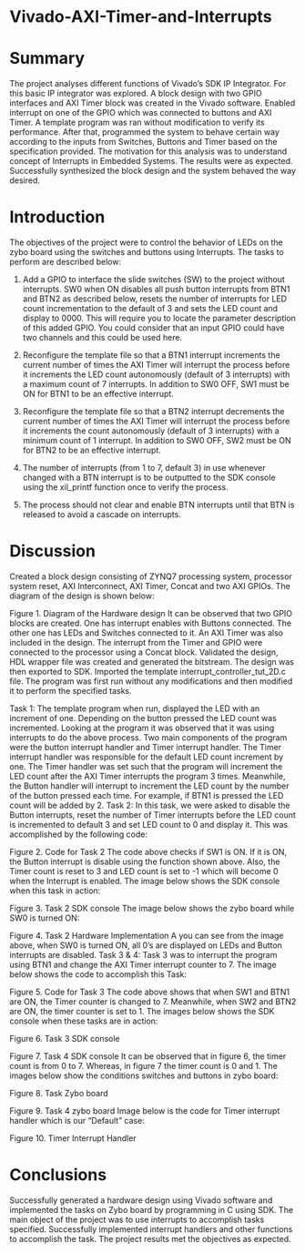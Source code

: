 # Vivado-AXI-Timer-and-Interrupts
# Summary
The project analyses different functions of Vivado’s SDK IP Integrator. For this basic IP integrator was explored. A block design with two GPIO interfaces and AXI Timer block was created in the Vivado software. Enabled interrupt on one of the GPIO which was connected to buttons and AXI Timer. A template program was ran without modification to verify its performance. After that, programmed the system to behave certain way according to the inputs from Switches, Buttons and Timer based on the specification provided. The motivation for this analysis was to understand concept of Interrupts in Embedded Systems. The results were as expected. Successfully synthesized the block design and the system behaved the way desired.
# Introduction
The objectives of the project were to control the behavior of LEDs on the zybo board using the switches and buttons using Interrupts. The tasks to perform are described below:
1.	 Add a GPIO to interface the slide switches (SW) to the project without interrupts. SW0 when ON disables all push button interrupts from BTN1 and BTN2 as described below, resets the number of interrupts for LED count incrementation to the default of 3 and sets the LED count and display to 0000. This will require you to locate the parameter description of this added GPIO. You could consider that an input GPIO could have two channels and this could be used here. 
2.	Reconfigure the template file so that a BTN1 interrupt increments the current number of times the AXI Timer will interrupt the process before it increments the LED count autonomously (default of 3 interrupts) with a maximum count of 7 interrupts. In addition to SW0 OFF, SW1 must be ON for BTN1 to be an effective interrupt. 
3.	Reconfigure the template file so that a BTN2 interrupt decrements the current number of times the AXI Timer will interrupt the process before it increments the count autonomously (default of 3 interrupts) with a minimum count of 1 interrupt. In addition to SW0 OFF, SW2 must be ON for BTN2 to be an effective interrupt. 

4.	The number of interrupts (from 1 to 7, default 3) in use whenever changed with a BTN interrupt is to be outputted to the SDK console using the xil_printf function once to verify the process. 
5.	The process should not clear and enable BTN interrupts until that BTN is released to avoid a cascade on interrupts.

# Discussion
Created a block design consisting of ZYNQ7 processing system, processor system reset, AXI Interconnect, AXI Timer, Concat and two AXI GPIOs. The diagram of the design is shown below:
 
Figure 1. Diagram of the Hardware design
It can be observed that two GPIO blocks are created. One has interrupt enables with Buttons connected. The other one has LEDs and Switches connected to it. An AXI Timer was also included in the design. The interrupt from the Timer and GPIO were connected to the processor using a Concat block. Validated the design, HDL wrapper file was created and generated the bitstream. The design was then exported to SDK. Imported the template interrupt_controller_tut_2D.c file. The program was first run without any modifications and then modified it to perform the specified tasks.

Task 1:
The template program when run, displayed the LED with an increment of one. Depending on the button pressed the LED count was incremented. Looking at the program it was observed that it was using interrupts to do the above process. Two main components of the program were the button interrupt handler and Timer interrupt handler. The Timer interrupt handler was responsible for the default LED count increment by one. The Timer handler was set such that the program will increment the LED count after the AXI Timer interrupts the program 3 times. Meanwhile, the Button handler will interrupt to increment the LED count by the number of the button pressed each time. For example, if BTN1 is pressed the LED count will be added by 2. 
Task 2:
In this task, we were asked to disable the Button interrupts, reset the number of Timer interrupts before the LED count is incremented to default 3 and set LED count to 0 and display it. This was accomplished by the following code:
 
Figure 2. Code for Task 2
The code above checks if SW1 is ON. If it is ON, the Button interrupt is disable using the function shown above. Also, the Timer count is reset to 3 and LED count is set to -1 which will become 0 when the Interrupt is enabled. 
The image below shows the SDK console when this task in action:
 
Figure 3. Task 2 SDK console
The image below shows the zybo board while SW0 is turned ON:
 
Figure 4. Task 2 Hardware Implementation
A you can see from the image above, when SW0 is turned ON, all 0’s are displayed on LEDs  and Button interrupts are disabled. 
Task 3 & 4:
Task 3 was to interrupt the program using BTN1 and change the AXI Timer interrupt counter to 7. The image below shows the code to accomplish this Task:
 
Figure 5. Code for Task 3
The code above shows that when SW1 and BTN1 are ON, the Timer counter is changed to 7. Meanwhile, when SW2 and BTN2 are ON, the timer counter is set to 1. 
The images below shows the SDK console when these tasks are in action:
 
Figure 6. Task 3 SDK console
 
Figure 7. Task 4 SDK console
It can be observed that in figure 6, the timer count is from 0 to 7. Whereas, in figure 7 the timer count is 0 and 1. 
The images below show the conditions switches and buttons in zybo board:
 
Figure 8. Task Zybo board

 
Figure 9. Task 4 zybo board
Image below is the code for Timer interrupt handler which is our “Default” case:
 
Figure 10. Timer Interrupt Handler

# Conclusions
Successfully generated a hardware design using Vivado software and implemented the tasks on Zybo board by programming in C using SDK. The main object of the project was to use interrupts to accomplish tasks specified. Successfully implemented interrupt handlers and other functions to accomplish the task. The project results met the objectives as expected. 
